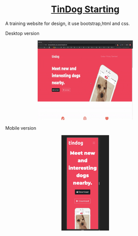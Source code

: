 <h1 align="center"><a href="https://pikooli.github.io/Tindog/">TinDog Starting</a></h1>

A training website for design, it use bootstrap,html and css.


Desktop version <br/>
<p align="center">
  <img src="ressource/desktop.gif" width="300" height="250" />
</p>

Mobile version<br/>
<p align="center">
  <img src="ressource/mobile-size.gif"  width="150" height="300" />
</p>
